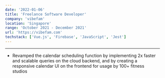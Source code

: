 ```yaml
---
date: '2022-01-06'
title: 'Freelance Software Developer'
company: 'vibefam'
location: 'Singapore'
range: 'October 2021 - December 2021'
url: 'https://vibefam.com'
techstack: ['Vue.js', 'Firebase', 'JavaScript', 'Jest']
---
```


---

- Revamped the calendar scheduling function by implementing 2x faster and scalable queries on the cloud backend, and by creating a responsive calendar UI on the frontend for usage by 100+ fitness studios
